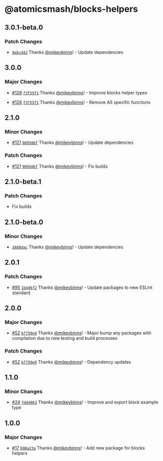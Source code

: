 # @atomicsmash/blocks-helpers

## 3.0.1-beta.0

### Patch Changes

- [`9ebcd42`](https://github.com/AtomicSmash/packages/commit/9ebcd42720afe49e08bd0b3b45e21f34f9d09f22) Thanks [@mikeybinns](https://github.com/mikeybinns)! - Update dependencies

## 3.0.0

### Major Changes

- [#126](https://github.com/AtomicSmash/packages/pull/126) [`f3f55f1`](https://github.com/AtomicSmash/packages/commit/f3f55f1df0f84d6440410e9277955f26a0d199e9) Thanks [@mikeybinns](https://github.com/mikeybinns)! - Improve blocks helper types

- [#126](https://github.com/AtomicSmash/packages/pull/126) [`f3f55f1`](https://github.com/AtomicSmash/packages/commit/f3f55f1df0f84d6440410e9277955f26a0d199e9) Thanks [@mikeybinns](https://github.com/mikeybinns)! - Remove AS specific functions

## 2.1.0

### Minor Changes

- [#121](https://github.com/AtomicSmash/packages/pull/121) [`98958bf`](https://github.com/AtomicSmash/packages/commit/98958bf72441f3c85e046d42f8ac13dde8ae7f89) Thanks [@mikeybinns](https://github.com/mikeybinns)! - Update dependencies

### Patch Changes

- [#121](https://github.com/AtomicSmash/packages/pull/121) [`98958bf`](https://github.com/AtomicSmash/packages/commit/98958bf72441f3c85e046d42f8ac13dde8ae7f89) Thanks [@mikeybinns](https://github.com/mikeybinns)! - Fix builds

## 2.1.0-beta.1

### Patch Changes

- Fix builds

## 2.1.0-beta.0

### Minor Changes

- [`38d8dac`](https://github.com/AtomicSmash/packages/commit/38d8dac02de80f2a0dfa673194a401e2a69aed55) Thanks [@mikeybinns](https://github.com/mikeybinns)! - Update dependencies

## 2.0.1

### Patch Changes

- [#95](https://github.com/AtomicSmash/packages/pull/95) [`1b446f2`](https://github.com/AtomicSmash/packages/commit/1b446f2073511a71f5e9c6eedcf803804db35942) Thanks [@mikeybinns](https://github.com/mikeybinns)! - Update packages to new ESLint standard

## 2.0.0

### Major Changes

- [#52](https://github.com/AtomicSmash/packages/pull/52) [`bf750e9`](https://github.com/AtomicSmash/packages/commit/bf750e9f6a6eb7a0078d56232a0ddadbbb61319c) Thanks [@mikeybinns](https://github.com/mikeybinns)! - Major bump any packages with compilation due to new testing and build processes

### Patch Changes

- [#52](https://github.com/AtomicSmash/packages/pull/52) [`bf750e9`](https://github.com/AtomicSmash/packages/commit/bf750e9f6a6eb7a0078d56232a0ddadbbb61319c) Thanks [@mikeybinns](https://github.com/mikeybinns)! - Dependency updates

## 1.1.0

### Minor Changes

- [#24](https://github.com/AtomicSmash/packages/pull/24) [`7dd4063`](https://github.com/AtomicSmash/packages/commit/7dd4063b0e3b9de1ec81c368b51ca9d429d8f2fc) Thanks [@mikeybinns](https://github.com/mikeybinns)! - Improve and export block example type

## 1.0.0

### Major Changes

- [#17](https://github.com/AtomicSmash/packages/pull/17) [`b90a23a`](https://github.com/AtomicSmash/packages/commit/b90a23a1390911fdb64c605b6a79ea22b0dd330d) Thanks [@mikeybinns](https://github.com/mikeybinns)! - Add new package for blocks helpers

